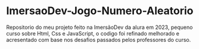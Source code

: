 # ImersaoDev-Jogo-Numero-Aleatorio
Repositorio do meu projeto feito na ImersãoDev da alura em 2023, pequeno curso sobre Html, Css e JavaScript, o codigo foi refinado melhorado e acresentado com base nos desafios passados pelos professores do curso.
